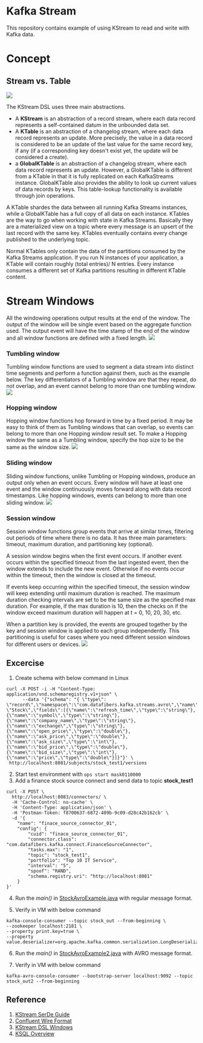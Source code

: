 # Kafka Stream
This repository contains example of using KStream to read and write with Kafka data.
# Concept
## Stream vs. Table
![](https://www.rittmanmead.com/blog/content/images/2017/09/StreamVSTableAcc.gif)

The KStream DSL uses three main abstractions. 
* A **KStream** is an abstraction of a record stream, where each data record represents a self-contained datum in the unbounded data set. 
* A **KTable** is an abstraction of a changelog stream, where each data record represents an update. More precisely, the value in a data record is considered to be an update of the last value for the same record key, if any (if a corresponding key doesn't exist yet, the update will be considered a create).
* a **GlobalKTable** is an abstraction of a changelog stream, where each data record represents an update. However, a GlobalKTable is different from a KTable in that it is fully replicated on each KafkaStreams instance. GlobalKTable also provides the ability to look up current values of data records by keys. This table-lookup functionality is available through join operations.

A KTable shardes the data between all running Kafka Streams instances, while a GlobalKTable has a full copy of all data on each instance. KTables are the way to go when working with state in Kafka Streams. Basically they are a materialized view on a topic where every message is an upsert of the last record with the same key. KTables eventually contains every change published to the underlying topic.

Normal KTables only contain the data of the partitions consumed by the Kafka Streams application. If you run N instances of your application, a KTable will contain roughly (total entries)/ N entries. Every instance consumes a different set of Kafka partitions resulting in different KTable content.

# Stream Windows
All the windowing operations output results at the end of the window. The output of the window will be single event based on the aggregate function used. The output event will have the time stamp of the end of the window and all window functions are defined with a fixed length.
![](https://docs.microsoft.com/en-us/azure/stream-analytics/media/stream-analytics-window-functions/stream-analytics-window-functions-conceptual.png)
### Tumbling window
Tumbling window functions are used to segment a data stream into distinct time segments and perform a function against them, such as the example below. The key differentiators of a Tumbling window are that they repeat, do not overlap, and an event cannot belong to more than one tumbling window.
![](https://docs.microsoft.com/en-us/azure/stream-analytics/media/stream-analytics-window-functions/stream-analytics-window-functions-tumbling-intro.png)
### Hopping window
Hopping window functions hop forward in time by a fixed period. It may be easy to think of them as Tumbling windows that can overlap, so events can belong to more than one Hopping window result set. To make a Hopping window the same as a Tumbling window, specify the hop size to be the same as the window size.
![](https://docs.microsoft.com/en-us/azure/stream-analytics/media/stream-analytics-window-functions/stream-analytics-window-functions-hopping-intro.png)
### Sliding window
Sliding window functions, unlike Tumbling or Hopping windows, produce an output only when an event occurs. Every window will have at least one event and the window continuously moves forward along with data record timestamps. Like hopping windows, events can belong to more than one sliding window.
![](https://docs.microsoft.com/en-us/azure/stream-analytics/media/stream-analytics-window-functions/stream-analytics-window-functions-sliding-intro.png)

### Session window 
Session window functions group events that arrive at similar times, filtering out periods of time where there is no data. It has three main parameters: timeout, maximum duration, and partitioning key (optional).

A session window begins when the first event occurs. If another event occurs within the specified timeout from the last ingested event, then the window extends to include the new event. Otherwise if no events occur within the timeout, then the window is closed at the timeout.

If events keep occurring within the specified timeout, the session window will keep extending until maximum duration is reached. The maximum duration checking intervals are set to be the same size as the specified max duration. For example, if the max duration is 10, then the checks on if the window exceed maximum duration will happen at t = 0, 10, 20, 30, etc.

When a partition key is provided, the events are grouped together by the key and session window is applied to each group independently. This partitioning is useful for cases where you need different session windows for different users or devices.
![](https://docs.microsoft.com/en-us/azure/stream-analytics/media/stream-analytics-window-functions/stream-analytics-window-functions-session-intro.png)
## Excercise
1. Create schema with below command in Linux
```
curl -X POST -i -H "Content-Type: application/vnd.schemaregistry.v1+json" \
      --data '{"schema": "{ \"type\": \"record\",\"namespace\":\"com.datafibers.kafka.streams.avro\",\"name\": \"Stock\",\"fields\":[{\"name\":\"refresh_time\",\"type\":\"string\"},{\"name\":\"symbol\",\"type\":\"string\"},{\"name\":\"company_name\",\"type\":\"string\"},{\"name\":\"exchange\",\"type\":\"string\"},{\"name\":\"open_price\",\"type\":\"double\"},{\"name\":\"ask_price\",\"type\":\"double\"},{\"name\":\"ask_size\",\"type\":\"int\"},{\"name\":\"bid_price\",\"type\":\"double\"},{\"name\":\"bid_size\",\"type\":\"int\"},{\"name\":\"price\",\"type\":\"double\"}]}"}' \
 http://localhost:8081/subjects/stock_test1/versions
 ```
2. Start test environment with ```ops start mask0110000```
3. Add a finance stock source connect and send data to topic **stock_test1**
```
curl -X POST \
  http://localhost:8083/connectors/ \
  -H 'Cache-Control: no-cache' \
  -H 'Content-Type: application/json' \
  -H 'Postman-Token: f8700637-6872-409b-9c09-d28c42b162cb' \
  -d '{
    "name": "finace_source_connector_01",
    "config": {
    	"cuid": "finace_source_connector_01",
        "connector.class": "com.datafibers.kafka.connect.FinanceSourceConnector",
        "tasks.max": "1",
        "topic": "stock_test1",
        "portfolio": "Top 10 IT Service",
        "interval": "5",
        "spoof": "RAND",
        "schema.registry.uri": "http://localhost:8081"
    }
}'
```
4. Run the _main()_ in [StockAvroExample.java](https://github.com/datafibers/simple_stream/blob/master/df_stream_kafka/src/main/java/com/datafibers/kafka/streams/StockAvroExample.java) with regular message format.

5. Verify in VM with below command
```
kafka-console-consumer --topic stock_out --from-beginning \
--zookeeper localhost:2181 \
--property print.key=true \
--property value.deserializer=org.apache.kafka.common.serialization.LongDeserializer
```
6. Run the _main()_ in [StockAvroExample2.java](https://github.com/datafibers/simple_stream/blob/master/df_stream_kafka/src/main/java/com/datafibers/kafka/streams/StockAvroExample2.java) with AVRO message format.

7. Verify in VM with below command
```
kafka-avro-console-consumer --bootstrap-server localhost:9092 --topic stock_out2 --from-beginning
```

## Reference
1. [KStream SerDe Guide](https://docs.confluent.io/current/streams/developer-guide/datatypes.html#streams-developer-guide-serdes)
2. [Confluent Wire Format](https://docs.confluent.io/current/schema-registry/docs/serializer-formatter.html#wire-format)
3. [KStream DSL Windows](https://docs.confluent.io/current/streams/developer-guide/dsl-api.html#windowing)
4. [KSQL Overview](https://www.rittmanmead.com/blog/2017/10/ksql-streaming-sql-for-apache-kafka/)
